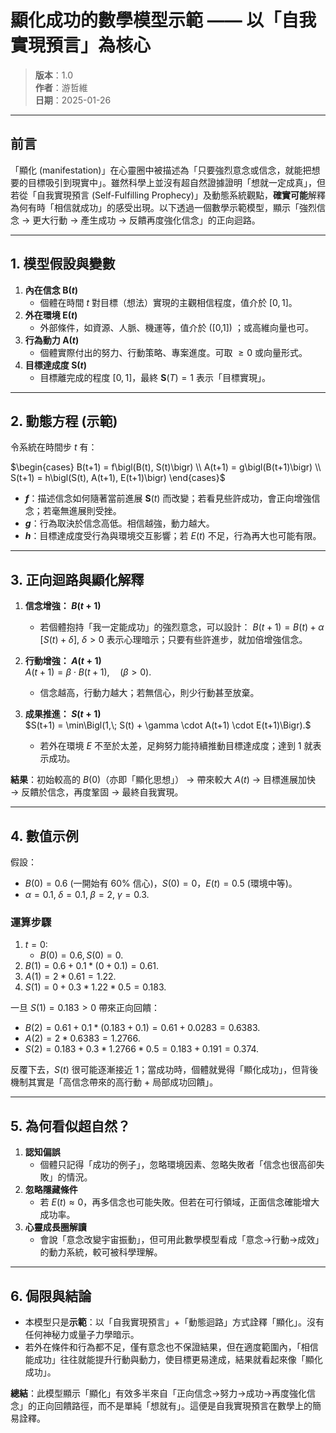 # 顯化成功的數學模型示範 —— 以「自我實現預言」為核心

> **版本**：1.0  
> **作者**：游哲維  
> **日期**：2025-01-26  

---

## 前言

「顯化 (manifestation)」在心靈圈中被描述為「只要強烈意念或信念，就能把想要的目標吸引到現實中」。雖然科學上並沒有超自然證據證明「想就一定成真」，但若從「自我實現預言 (Self-Fulfilling Prophecy)」及動態系統觀點，**確實可能**解釋為何有時「相信就成功」的感受出現。以下透過一個數學示範模型，顯示「強烈信念 → 更大行動 → 產生成功 → 反饋再度強化信念」的正向迴路。

---

## 1. 模型假設與變數

1. **內在信念 $\mathbf{B}(t)$**  
   - 個體在時間 $t$ 對目標（想法）實現的主觀相信程度，值介於 $[0,1]$。  
2. **外在環境 $\mathbf{E}(t)$**  
   - 外部條件，如資源、人脈、機運等，值介於 \([0,1]\) ；或高維向量也可。  
3. **行為動力 $\mathbf{A}(t)$**  
   - 個體實際付出的努力、行動策略、專案進度。可取 $\ge 0$ 或向量形式。  
4. **目標達成度 $\mathbf{S}(t)$**  
   - 目標離完成的程度 $[0,1]$，最終 $\mathbf{S}(T)=1$ 表示「目標實現」。

---

## 2. 動態方程 (示範)

令系統在時間步 $t$ 有：

$\begin{cases}
B(t+1) = f\bigl(B(t), S(t)\bigr) \\
A(t+1) = g\bigl(B(t+1)\bigr) \\
S(t+1) = h\bigl(S(t), A(t+1), E(t+1)\bigr)
\end{cases}$

- **$f$**：描述信念如何隨著當前進展 $\mathbf{S}(t)$ 而改變；若看見些許成功，會正向增強信念；若毫無進展則受挫。  
- **$g$**：行為取決於信念高低。相信越強，動力越大。  
- **$h$**：目標達成度受行為與環境交互影響；若 $E(t)$ 不足，行為再大也可能有限。

---

## 3. 正向迴路與顯化解釋

1. **信念增強： $B(t+1)$**  
   - 若個體抱持「我一定能成功」的強烈意念，可以設計：
     $B(t+1) = B(t) + \alpha\, [S(t) + \delta]$,
     $\delta>0$ 表示心理暗示；只要有些許進步，就加倍增強信念。

2. **行動增強： $A(t+1)$**  
   $A(t+1) = \beta \cdot B(t+1), \quad (\beta>0).$
   - 信念越高，行動力越大；若無信心，則少行動甚至放棄。

3. **成果推進： $S(t+1)$**  
   $S(t+1) = \min\Bigl(1,\; S(t) + \gamma \cdot A(t+1) \cdot E(t+1)\Bigr).$
   - 若外在環境 $E$ 不至於太差，足夠努力能持續推動目標達成度；達到 $1$ 就表示成功。

**結果**：初始較高的 $B(0)$（亦即「顯化思想」） → 帶來較大 $A(t)$ → 目標進展加快 → 反饋於信念，再度鞏固 → 最終自我實現。

---

## 4. 數值示例

假設：

- $B(0)=0.6$ (一開始有 60% 信心)，$S(0)=0$，$E(t)=0.5$ (環境中等)。  
- $\alpha=0.1,\; \delta=0.1,\; \beta=2,\; \gamma=0.3.$

### 運算步驟

1. $t=0$:
   - $B(0)=0.6, S(0)=0.$
2. $B(1)=0.6 + 0.1*(0+0.1)=0.61.$
3. $A(1)=2*0.61=1.22.$
4. $S(1)=0 + 0.3*1.22*0.5=0.183.$

一旦 $S(1)=0.183>0$ 帶來正向回饋：
- $B(2)=0.61+0.1*(0.183+0.1)=0.61+0.0283=0.6383.$
- $A(2)=2*0.6383=1.2766.$
- $S(2)=0.183+0.3*1.2766*0.5=0.183+0.191=0.374.$

反覆下去，$S(t)$ 很可能逐漸接近 $1$；當成功時，個體就覺得「顯化成功」，但背後機制其實是「高信念帶來的高行動 + 局部成功回饋」。

---

## 5. 為何看似超自然？

1. **認知偏誤**  
   - 個體只記得「成功的例子」，忽略環境因素、忽略失敗者「信念也很高卻失敗」的情況。  
2. **忽略隱藏條件**  
   - 若 $E(t)\approx 0$，再多信念也可能失敗。但若在可行領域，正面信念確能增大成功率。  
3. **心靈成長圈解讀**  
   - 會說「意念改變宇宙振動」，但可用此數學模型看成「意念→行動→成效」的動力系統，較可被科學理解。

---

## 6. 侷限與結論

- 本模型只是**示範**：以「自我實現預言」+「動態迴路」方式詮釋「顯化」。沒有任何神秘力或量子力學暗示。  
- 若外在條件和行為都不足，僅有意念也不保證結果，但在適度範圍內，「相信能成功」往往就能提升行動與動力，使目標更易達成，結果就看起來像「顯化成功」。  

**總結**：此模型顯示「顯化」有效多半來自「正向信念→努力→成功→再度強化信念」的正向回饋路徑，而不是單純「想就有」。這便是自我實現預言在數學上的簡易詮釋。
